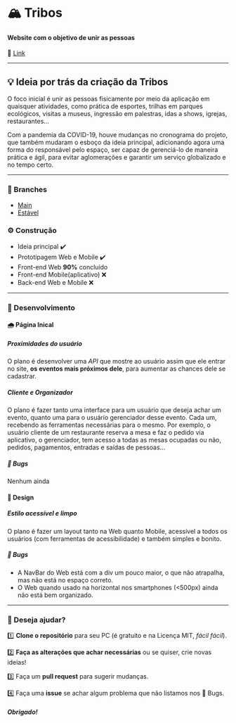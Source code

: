 # 🏔️ Tribos
#### Website com o objetivo de unir as pessoas
🔗 [Link](https://11-alexs.github.io/Tribos/)

***

## 💡 Ideia por trás da criação da Tribos
O foco inicial é unir as pessoas fisicamente por meio da aplicação em quaisquer atividades, como prática de esportes, trilhas em parques ecológicos, visitas a museus, ingressão em palestras, idas a shows, igrejas, restaurantes...

Com a pandemia da COVID-19, houve mudanças no cronograma do projeto, que também mudaram o esboço da ideia principal, adicionando agora uma forma do responsável pelo espaço, ser capaz de gerenciá-lo de maneira prática e ágil, para evitar aglomerações e garantir um serviço globalizado e no tempo certo.

***

### 🌳 Branches
- [Main](https://github.com/11-AleXS/Tribos)
- [Estável](https://github.com/11-AleXS/Tribos/tree/stable)
 
### ⚙️ Construção
- Ideia principal ✔️
- Prototipagem Web e Mobile ✔️
- Front-end Web **90%** concluído
- Front-end Mobile(aplicativo) ❌
- Back-end Web e Mobile ❌

***

### 🔨 Desenvolvimento


#### 🌧️ Página Inical

##### Proximidades do usuário
O plano é desenvolver uma _API_ que mostre ao usuário assim que ele entrar no site, **os eventos mais próximos dele**, para aumentar as chances dele se cadastrar.

##### Cliente e Organizador
O plano é fazer tanto uma interface para um usuário que deseja achar um evento, quanto uma para o usuário gerenciador desse evento. Cada um, recebendo as ferramentas necessárias para o mesmo. Por exemplo, o usuário cliente de um restaurante reserva a mesa e faz o pedido via aplicativo, o gerenciador, tem acesso a todas as mesas ocupadas ou não, pedidos, pagamentos, entradas e saídas de pessoas...

##### 🦗 Bugs
Nenhum ainda


#### 🎨 Design

##### Estilo acessível e limpo
O plano é fazer um layout tanto na Web quanto Mobile, acessível a todos os usuários (com ferramentas de acessibilidade) e também simples e bonito.

##### 🦗 Bugs
- A NavBar do Web está com a div um pouco maior, o que não atrapalha, mas não está no espaço correto.
- O Web quando usado na horizontal nos smartphones (<500px) ainda não está bem organizado.

***

### 🤝 Deseja ajudar? 
1️⃣ **Clone o repositório** para seu PC (é gratuito e na Licença MIT, _fácil fácil_).   

2️⃣ **Faça as alterações que achar necessárias** ou se quiser, crie novas ideias!

3️⃣ Faça um **pull request** para sugerir mudanças.
    
4️⃣ Faça uma **issue** se achar algum problema que não listamos nos 🦗 Bugs.

##### Obrigado!
